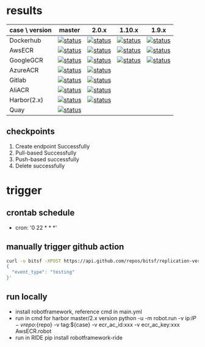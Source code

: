 # results

| case \ version | master | 2.0.x | 1.10.x | 1.9.x |
| -------------- | :----: | :---: | :----: | :---: | 
| Dockerhub      | [![status](https://github.com/bitsf/replication-verification/raw/results/results/st-master-DockerHub.svg)](https://github.com/bitsf/replication-verification/raw/results/results/st-master-DockerHub.gif) | [![status](https://github.com/bitsf/replication-verification/raw/results/results/st-2.0.0-DockerHub.svg)](https://github.com/bitsf/replication-verification/raw/results/results/st-2.0.0-DockerHub.gif) | [![status](https://github.com/bitsf/replication-verification/raw/results/results/st-1.10.0-DockerHub.svg)](https://github.com/bitsf/replication-verification/raw/results/results/st-1.10.0-DockerHub.gif) | [![status](https://github.com/bitsf/replication-verification/raw/results/results/st-1.9.0-DockerHub.svg)](https://github.com/bitsf/replication-verification/raw/results/results/st-1.9.0-DockerHub.gif) |
| AwsECR         | [![status](https://github.com/bitsf/replication-verification/raw/results/results/st-master-AwsECR.svg)](https://github.com/bitsf/replication-verification/raw/results/results/st-master-AwsECR.gif)       | [![status](https://github.com/bitsf/replication-verification/raw/results/results/st-2.0.0-AwsECR.svg)](https://github.com/bitsf/replication-verification/raw/results/results/st-2.0.0-AwsECR.gif)       | [![status](https://github.com/bitsf/replication-verification/raw/results/results/st-1.10.0-AwsECR.svg)](https://github.com/bitsf/replication-verification/raw/results/results/st-1.10.0-AwsECR.gif)       | [![status](https://github.com/bitsf/replication-verification/raw/results/results/st-1.9.0-AwsECR.svg)](https://github.com/bitsf/replication-verification/raw/results/results/st-1.9.0-AwsECR.gif)       |
| GoogleGCR      | [![status](https://github.com/bitsf/replication-verification/raw/results/results/st-master-GoogleGCR.svg)](https://github.com/bitsf/replication-verification/raw/results/results/st-master-GoogleGCR.gif) | [![status](https://github.com/bitsf/replication-verification/raw/results/results/st-2.0.0-GoogleGCR.svg)](https://github.com/bitsf/replication-verification/raw/results/results/st-2.0.0-GoogleGCR.gif) | [![status](https://github.com/bitsf/replication-verification/raw/results/results/st-1.10.0-GoogleGCR.svg)](https://github.com/bitsf/replication-verification/raw/results/results/st-1.10.0-GoogleGCR.gif) | [![status](https://github.com/bitsf/replication-verification/raw/results/results/st-1.9.0-GoogleGCR.svg)](https://github.com/bitsf/replication-verification/raw/results/results/st-1.9.0-GoogleGCR.gif) |
| AzureACR       | [![status](https://github.com/bitsf/replication-verification/raw/results/results/st-master-AzureACR.svg)](https://github.com/bitsf/replication-verification/raw/results/results/st-master-AzureACR.gif)   | [![status](https://github.com/bitsf/replication-verification/raw/results/results/st-2.0.0-AzureACR.svg)](https://github.com/bitsf/replication-verification/raw/results/results/st-2.0.0-AzureACR.gif)   | 
| Gitlab         | [![status](https://github.com/bitsf/replication-verification/raw/results/results/st-master-Gitlab.svg)](https://github.com/bitsf/replication-verification/raw/results/results/st-master-Gitlab.gif)       | [![status](https://github.com/bitsf/replication-verification/raw/results/results/st-2.0.0-Gitlab.svg)](https://github.com/bitsf/replication-verification/raw/results/results/st-2.0.0-Gitlab.gif)       | 
| AliACR         | [![status](https://github.com/bitsf/replication-verification/raw/results/results/st-master-AliACR.svg)](https://github.com/bitsf/replication-verification/raw/results/results/st-master-AliACR.gif)       | [![status](https://github.com/bitsf/replication-verification/raw/results/results/st-2.0.0-AliACR.svg)](https://github.com/bitsf/replication-verification/raw/results/results/st-2.0.0-AliACR.gif)       | 
| Harbor(2.x)    | [![status](https://github.com/bitsf/replication-verification/raw/results/results/st-master-Harbor.svg)](https://github.com/bitsf/replication-verification/raw/results/results/st-master-Harbor.gif)       | [![status](https://github.com/bitsf/replication-verification/raw/results/results/st-2.0.0-Harbor.svg)](https://github.com/bitsf/replication-verification/raw/results/results/st-2.0.0-Harbor.gif)       | 
| Quay           | [![status](https://github.com/bitsf/replication-verification/raw/results/results/st-master-Quay.svg)](https://github.com/bitsf/replication-verification/raw/results/results/st-master-Quay.gif)           |

## checkpoints
1. Create endpoint Successfully
1. Pull-based Successfully
1. Push-based successfully
1. Delete successfully

# trigger

## crontab schedule

- cron: '0 22 * * *'

## manually trigger github action

```bash
curl -u bitsf -XPOST https://api.github.com/repos/bitsf/replication-verification/dispatches -d '
{
  "event_type": "testing"
}'
```

## run locally

- install robotframework, reference cmd in main.yml
- run in cmd for harbor master/2.x version
python -u -m robot.run -v ip:$IP -v repo:${repo} -v tag:${case} -v ecr_ac_id:xxx -v ecr_ac_key:xxx AwsECR.robot
- run in RIDE
pip install robotframework-ride
